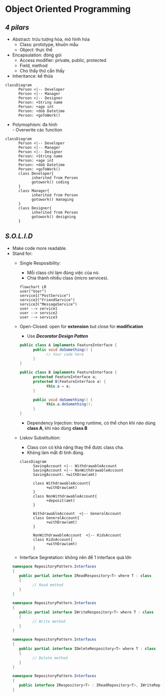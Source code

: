 # Object Oriented Programming
## *4 pilars*
- Abstract: trừu tượng hóa, mô hình hóa
    - Class: prototype, khuôn mẫu
    - Object: thực thể
- Encapsulation: đóng gói
    - Access modifier: private, public, protected
    - Field, method
    - Cho thấy thứ cần thấy
- Inheritance: kế thừa

```mermaid
classDiagram
      Person <|-- Developer
      Person <|-- Manager
      Person <|-- Designer
      Person: +String name
      Person: +age int
      Person: +dob Datetime
      Person: +goToWork()
```

- Polymophism: đa hình  
      - Overwrite các function

```mermaid
classDiagram
      Person <|-- Developer
      Person <|-- Manager
      Person <|-- Designer
      Person: +String name
      Person: +age int
      Person: +dob Datetime
      Person: +goToWork()
      class Developer{
            inherited from Person
            gotowork() coding
      }
      class Manager{
            inherited from Person
            gotowork() managing
      }
      class Designer{
            inherited from Person
            gotowork() designing
      }
```

## *S.O.L.I.D*
- Make code more readable.
- Stand for:
    - Single Resposibility: 
      - Mỗi class chỉ làm đúng việc của nó.
      - Chia thành nhiều class (micro services).

      ```mermaid
      flowchart LR
      user("User")
      service1("PostService")
      service2("FriendService")
      service3("MessageService")
      user --> service1
      user --> service2
      user --> service3
      ```
    - Open-Closed: open for **extension** but close for **modification**
      - Use ***Decorator Design Patten***
      ```Java
      public class A implements FeatureInterface {
            public void doSomething() {
                  // Your code here
            }
      }
      ```
      ```Java
      public class B implements FeatureInterface {
            protected FeatureInterface a;
            protected B(FeatureInterface a) {
                  this.a = a;
            }

            public void doSomething() {
                  this.a.doSomething();
            }
      }
      ```
      - Dependency Injection: trong runtime, có thể chọn khi nào dùng **class A**, khi nào dùng **class B**
    - Liskov Substituition: 
      - Class con có khả năng thay thể được class cha.
      - Không làm mất đi tính đúng.

      ```mermaid
      classDiagram
            SavingAccount <|-- WithdrawableAccount
            SavingAccount <|-- NonWithdrawableAccount
            SavingAccount: +withDraw(amt)

            class WithdrawableAccount{
                  +withDraw(amt)
            }
            class NonWithdrawableAccount{
                  +deposit(amt)
            }

            WithdrawableAccount  <|-- GeneralAccount
            class GeneralAccount{
                  +withDraw(amt)
            }

            NonWithdrawableAccount  <|-- KidsAccount
            class KidsAccount{
                  +withDraw(amt)
            }
      ```
    - Interface Segretation: không nên để 1 interface quá lớn 
   ```c#
   namespace RepositoryPattern.Interfaces 
   {
      public partial interface IReadRespository<T> where T : class 
      {
            // Read method
      }
   }

   namespace RepositoryPattern.Interfaces 
   {
      public partial interface IWriteRespository<T> where T : class 
      {
            // Write method
      }
   }

   namespace RepositoryPattern.Interfaces 
   {
      public partial interface IDeleteRespository<T> where T : class 
      {
            // Delete method
      }
   }

   namespace RepositoryPattern.Interfaces 
   {
      public interface IRespository<T> : IReadRepository<T>, IWriteRepository<T>, IDeleteRepository<T> // Use as many interfaces as need
   }
   ```